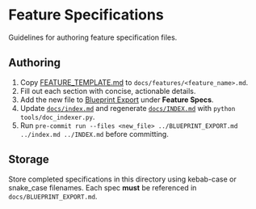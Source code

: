 # Feature Specifications

Guidelines for authoring feature specification files.

## Authoring
1. Copy [FEATURE_TEMPLATE.md](FEATURE_TEMPLATE.md) to `docs/features/<feature_name>.md`.
2. Fill out each section with concise, actionable details.
3. Add the new file to [Blueprint Export](../BLUEPRINT_EXPORT.md) under **Feature Specs**.
4. Update [`docs/index.md`](../index.md) and regenerate [`docs/INDEX.md`](../INDEX.md) with `python tools/doc_indexer.py`.
5. Run `pre-commit run --files <new_file> ../BLUEPRINT_EXPORT.md ../index.md ../INDEX.md` before committing.

## Storage
Store completed specifications in this directory using kebab-case or snake_case filenames. Each spec **must** be referenced in `docs/BLUEPRINT_EXPORT.md`.


